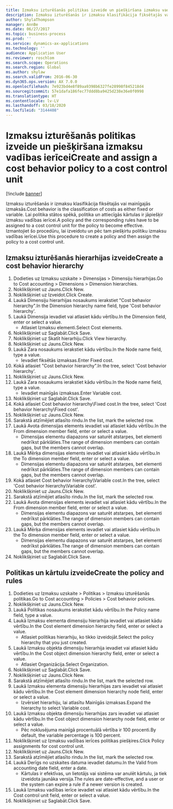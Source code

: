```yaml
---
title: Izmaksu izturēšanās politikas izveide un piešķiršana izmaksu vadības ierīcei
description: Izmaksu izturēšanās ir izmaksu klasifikācija fiksētajās vai mainīgajās izmaksās.
author: ShylaThompson
manager: AnnBe
ms.date: 06/27/2017
ms.topic: business-process
ms.prod: ''
ms.service: dynamics-ax-applications
ms.technology: ''
audience: Application User
ms.reviewer: roschlom
ms.search.scope: Operations
ms.search.region: Global
ms.author: shylaw
ms.search.validFrom: 2016-06-30
ms.dyn365.ops.version: AX 7.0.0
ms.openlocfilehash: 7e923bd4e8f89aa9398b6327fe28998f845218d4
ms.sourcegitcommit: 57e1dafa186fec77ddd8ba9425d238e36e0f0998
ms.translationtype: HT
ms.contentlocale: lv-LV
ms.lasthandoff: 03/18/2020
ms.locfileid: "3144408"
---
```

# <a name="create-and-assign-a-cost-behavior-policy-to-a-cost-control-unit"></a><span data-ttu-id="e9846-103">Izmaksu izturēšanās politikas izveide un piešķiršana izmaksu vadības ierīcei</span><span class="sxs-lookup"><span data-stu-id="e9846-103">Create and assign a cost behavior policy to a cost control unit</span></span>

[!include [banner](../../includes/banner.md)]

<span data-ttu-id="e9846-104">Izmaksu izturēšanās ir izmaksu klasifikācija fiksētajās vai mainīgajās izmaksās.</span><span class="sxs-lookup"><span data-stu-id="e9846-104">Cost behavior is the classification of costs as either fixed or variable.</span></span> <span data-ttu-id="e9846-105">Lai politika stātos spēkā, politika un attiecīgās kārtulas ir jāpiešķir izmaksu vadības ierīcei.</span><span class="sxs-lookup"><span data-stu-id="e9846-105">A policy and the corresponding rules have to be assigned to a cost control unit for the policy to become effective.</span></span> <span data-ttu-id="e9846-106">Izmantojiet šo procedūru, lai izveidotu un pēc tam piešķirtu politiku izmaksu vadības ierīcei.</span><span class="sxs-lookup"><span data-stu-id="e9846-106">Use this procedure to create a policy and then assign the policy to a cost control unit.</span></span>


## <a name="create-a-cost-behavior-hierarchy"></a><span data-ttu-id="e9846-107">Izmaksu izturēšanās hierarhijas izveide</span><span class="sxs-lookup"><span data-stu-id="e9846-107">Create a cost behavior hierarchy</span></span>
1. <span data-ttu-id="e9846-108">Dodieties uz Izmaksu uzskaite > Dimensijas > Dimensiju hierarhijas.</span><span class="sxs-lookup"><span data-stu-id="e9846-108">Go to Cost accounting > Dimensions > Dimension hierarchies.</span></span>
2. <span data-ttu-id="e9846-109">Noklikšķiniet uz Jauns.</span><span class="sxs-lookup"><span data-stu-id="e9846-109">Click New.</span></span>
3. <span data-ttu-id="e9846-110">Noklikšķiniet uz Izveidot.</span><span class="sxs-lookup"><span data-stu-id="e9846-110">Click Create.</span></span>
4. <span data-ttu-id="e9846-111">Laukā Dimensiju hierarhijas nosaukums ierakstiet "Cost behavior hierarchy".</span><span class="sxs-lookup"><span data-stu-id="e9846-111">In the Dimension hierarchy name field, type 'Cost behavior hierarchy'.</span></span>
5. <span data-ttu-id="e9846-112">Laukā Dimensija ievadiet vai atlasiet kādu vērtību.</span><span class="sxs-lookup"><span data-stu-id="e9846-112">In the Dimension field, enter or select a value.</span></span>
    * <span data-ttu-id="e9846-113">Atlasiet Izmaksu elementi.</span><span class="sxs-lookup"><span data-stu-id="e9846-113">Select Cost elements.</span></span>  
6. <span data-ttu-id="e9846-114">Noklikšķiniet uz Saglabāt.</span><span class="sxs-lookup"><span data-stu-id="e9846-114">Click Save.</span></span>
7. <span data-ttu-id="e9846-115">Noklikšķiniet uz Skatīt hierarhiju.</span><span class="sxs-lookup"><span data-stu-id="e9846-115">Click View hierarchy.</span></span>
8. <span data-ttu-id="e9846-116">Noklikšķiniet uz Jauns.</span><span class="sxs-lookup"><span data-stu-id="e9846-116">Click New.</span></span>
9. <span data-ttu-id="e9846-117">Laukā Zara nosaukums ierakstiet kādu vērtību.</span><span class="sxs-lookup"><span data-stu-id="e9846-117">In the Node name field, type a value.</span></span>
    * <span data-ttu-id="e9846-118">Ievadiet fiksētās izmaksas.</span><span class="sxs-lookup"><span data-stu-id="e9846-118">Enter Fixed cost.</span></span>  
10. <span data-ttu-id="e9846-119">Kokā atlasiet "Cost behavior hierarchy".</span><span class="sxs-lookup"><span data-stu-id="e9846-119">In the tree, select 'Cost behavior hierarchy'.</span></span>
11. <span data-ttu-id="e9846-120">Noklikšķiniet uz Jauns.</span><span class="sxs-lookup"><span data-stu-id="e9846-120">Click New.</span></span>
12. <span data-ttu-id="e9846-121">Laukā Zara nosaukums ierakstiet kādu vērtību.</span><span class="sxs-lookup"><span data-stu-id="e9846-121">In the Node name field, type a value.</span></span>
    * <span data-ttu-id="e9846-122">Ievadiet mainīgās izmaksas.</span><span class="sxs-lookup"><span data-stu-id="e9846-122">Enter Variable cost.</span></span>  
13. <span data-ttu-id="e9846-123">Noklikšķiniet uz Saglabāt.</span><span class="sxs-lookup"><span data-stu-id="e9846-123">Click Save.</span></span>
14. <span data-ttu-id="e9846-124">Kokā atlasiet Cost behavior hierarchy\Fixed cost.</span><span class="sxs-lookup"><span data-stu-id="e9846-124">In the tree, select 'Cost behavior hierarchy\Fixed cost'.</span></span>
15. <span data-ttu-id="e9846-125">Noklikšķiniet uz Jauns.</span><span class="sxs-lookup"><span data-stu-id="e9846-125">Click New.</span></span>
16. <span data-ttu-id="e9846-126">Sarakstā atzīmējiet atlasīto rindu.</span><span class="sxs-lookup"><span data-stu-id="e9846-126">In the list, mark the selected row.</span></span>
17. <span data-ttu-id="e9846-127">Laukā Avota dimensijas elements ievadiet vai atlasiet kādu vērtību.</span><span class="sxs-lookup"><span data-stu-id="e9846-127">In the From dimension member field, enter or select a value.</span></span>
    * <span data-ttu-id="e9846-128">Dimensijas elementu diapazons var saturēt atstarpes, bet elementi nedrīkst pārklāties.</span><span class="sxs-lookup"><span data-stu-id="e9846-128">The range of dimension members can contain gaps, but the members cannot overlap.</span></span>  
18. <span data-ttu-id="e9846-129">Laukā Mērķa dimensijas elements ievadiet vai atlasiet kādu vērtību.</span><span class="sxs-lookup"><span data-stu-id="e9846-129">In the To dimension member field, enter or select a value.</span></span>
    * <span data-ttu-id="e9846-130">Dimensijas elementu diapazons var saturēt atstarpes, bet elementi nedrīkst pārklāties.</span><span class="sxs-lookup"><span data-stu-id="e9846-130">The range of dimension members can contain gaps, but the members cannot overlap.</span></span>  
19. <span data-ttu-id="e9846-131">Kokā atlasiet Cost behavior hierarchy\Variable cost.</span><span class="sxs-lookup"><span data-stu-id="e9846-131">In the tree, select 'Cost behavior hierarchy\Variable cost'.</span></span>
20. <span data-ttu-id="e9846-132">Noklikšķiniet uz Jauns.</span><span class="sxs-lookup"><span data-stu-id="e9846-132">Click New.</span></span>
21. <span data-ttu-id="e9846-133">Sarakstā atzīmējiet atlasīto rindu.</span><span class="sxs-lookup"><span data-stu-id="e9846-133">In the list, mark the selected row.</span></span>
22. <span data-ttu-id="e9846-134">Laukā Avota dimensijas elements ievadiet vai atlasiet kādu vērtību.</span><span class="sxs-lookup"><span data-stu-id="e9846-134">In the From dimension member field, enter or select a value.</span></span>
    * <span data-ttu-id="e9846-135">Dimensijas elementu diapazons var saturēt atstarpes, bet elementi nedrīkst pārklāties.</span><span class="sxs-lookup"><span data-stu-id="e9846-135">The range of dimension members can contain gaps, but the members cannot overlap.</span></span>  
23. <span data-ttu-id="e9846-136">Laukā Mērķa dimensijas elements ievadiet vai atlasiet kādu vērtību.</span><span class="sxs-lookup"><span data-stu-id="e9846-136">In the To dimension member field, enter or select a value.</span></span>
    * <span data-ttu-id="e9846-137">Dimensijas elementu diapazons var saturēt atstarpes, bet elementi nedrīkst pārklāties.</span><span class="sxs-lookup"><span data-stu-id="e9846-137">The range of dimension members can contain gaps, but the members cannot overlap.</span></span>  
24. <span data-ttu-id="e9846-138">Noklikšķiniet uz Saglabāt.</span><span class="sxs-lookup"><span data-stu-id="e9846-138">Click Save.</span></span>

## <a name="create-the-policy-and-rules"></a><span data-ttu-id="e9846-139">Politikas un kārtulu izveide</span><span class="sxs-lookup"><span data-stu-id="e9846-139">Create the policy and rules</span></span>
1. <span data-ttu-id="e9846-140">Dodieties uz Izmaksu uzskaite > Politikas > Izmaksu izturēšanās politikas.</span><span class="sxs-lookup"><span data-stu-id="e9846-140">Go to Cost accounting > Policies > Cost behavior policies.</span></span>
2. <span data-ttu-id="e9846-141">Noklikšķiniet uz Jauns.</span><span class="sxs-lookup"><span data-stu-id="e9846-141">Click New.</span></span>
3. <span data-ttu-id="e9846-142">Laukā Politikas nosaukums ierakstiet kādu vērtību.</span><span class="sxs-lookup"><span data-stu-id="e9846-142">In the Policy name field, type a value.</span></span>
4. <span data-ttu-id="e9846-143">Laukā Izmaksu elementa dimensiju hierarhija ievadiet vai atlasiet kādu vērtību.</span><span class="sxs-lookup"><span data-stu-id="e9846-143">In the Cost element dimension hierarchy field, enter or select a value.</span></span>
    * <span data-ttu-id="e9846-144">Atlasiet politikas hierarhiju, ko tikko izveidojāt.</span><span class="sxs-lookup"><span data-stu-id="e9846-144">Select the policy hierarchy that you just created.</span></span>  
5. <span data-ttu-id="e9846-145">Laukā Izmaksu objekta dimensiju hierarhija ievadiet vai atlasiet kādu vērtību.</span><span class="sxs-lookup"><span data-stu-id="e9846-145">In the Cost object dimension hierarchy field, enter or select a value.</span></span>
    * <span data-ttu-id="e9846-146">Atlasiet Organizācija.</span><span class="sxs-lookup"><span data-stu-id="e9846-146">Select Organization.</span></span>  
6. <span data-ttu-id="e9846-147">Noklikšķiniet uz Saglabāt.</span><span class="sxs-lookup"><span data-stu-id="e9846-147">Click Save.</span></span>
7. <span data-ttu-id="e9846-148">Noklikšķiniet uz Jauns.</span><span class="sxs-lookup"><span data-stu-id="e9846-148">Click New.</span></span>
8. <span data-ttu-id="e9846-149">Sarakstā atzīmējiet atlasīto rindu.</span><span class="sxs-lookup"><span data-stu-id="e9846-149">In the list, mark the selected row.</span></span>
9. <span data-ttu-id="e9846-150">Laukā Izmaksu elementa dimensiju hierarhijas zars ievadiet vai atlasiet kādu vērtību.</span><span class="sxs-lookup"><span data-stu-id="e9846-150">In the Cost element dimension hierarchy node field, enter or select a value.</span></span>
    * <span data-ttu-id="e9846-151">Izvērsiet hierarhiju, lai atlasītu Mainīgās izmaksas.</span><span class="sxs-lookup"><span data-stu-id="e9846-151">Expand the hierarchy to select Variable cost.</span></span>  
10. <span data-ttu-id="e9846-152">Laukā Izmaksu objekta dimensiju hierarhijas zars ievadiet vai atlasiet kādu vērtību.</span><span class="sxs-lookup"><span data-stu-id="e9846-152">In the Cost object dimension hierarchy node field, enter or select a value.</span></span>
    * <span data-ttu-id="e9846-153">Pēc noklusējuma mainīgā procentuālā vērtība ir 100 procenti.</span><span class="sxs-lookup"><span data-stu-id="e9846-153">By default, the variable percentage is 100 percent.</span></span>  
11. <span data-ttu-id="e9846-154">Noklikšķiniet uz Izmaksu vadības ierīces politikas piešķires.</span><span class="sxs-lookup"><span data-stu-id="e9846-154">Click Policy assignments for cost control unit.</span></span>
12. <span data-ttu-id="e9846-155">Noklikšķiniet uz Jauns.</span><span class="sxs-lookup"><span data-stu-id="e9846-155">Click New.</span></span>
13. <span data-ttu-id="e9846-156">Sarakstā atzīmējiet atlasīto rindu.</span><span class="sxs-lookup"><span data-stu-id="e9846-156">In the list, mark the selected row.</span></span>
14. <span data-ttu-id="e9846-157">Laukā Derīgs no uzskaites datuma ievadiet datumu.</span><span class="sxs-lookup"><span data-stu-id="e9846-157">In the Valid from accounting date field, enter a date.</span></span>
    * <span data-ttu-id="e9846-158">Kārtulas ir efektīvas, un lietotājs vai sistēma var anulēt kārtulu, ja tiek izveidota jaunāka versija.</span><span class="sxs-lookup"><span data-stu-id="e9846-158">The rules are date-effective, and a user or the system can expire a rule if a newer version is created.</span></span>  
15. <span data-ttu-id="e9846-159">Laukā Izmaksu vadības ierīce ievadiet vai atlasiet kādu vērtību.</span><span class="sxs-lookup"><span data-stu-id="e9846-159">In the Cost control unit field, enter or select a value.</span></span>
16. <span data-ttu-id="e9846-160">Noklikšķiniet uz Saglabāt.</span><span class="sxs-lookup"><span data-stu-id="e9846-160">Click Save.</span></span>

